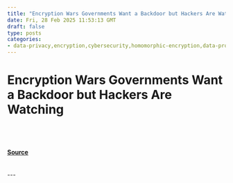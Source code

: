 ```yaml
---
title: "Encryption Wars Governments Want a Backdoor but Hackers Are Watching"
date: Fri, 28 Feb 2025 11:53:13 GMT
draft: false
type: posts
categories: 
- data-privacy,encryption,cybersecurity,homomorphic-encryption,data-protection,investigatory-powers-act,good-company,hackernoon-top-story
---
```

# Encryption Wars Governments Want a Backdoor but Hackers Are Watching

<br/>

<br/>


#### [Source](https://hackernoon.com/encryption-wars-governments-want-a-backdoor-but-hackers-are-watching?source=rss)

<br/>
---
